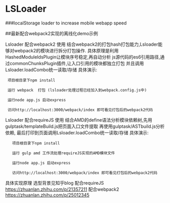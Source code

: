 # LSLoader
###localStorage loader to increase mobile webapp speed

##最新配合webpack2实现的离线化demo示例

 Lsloader 配合webpack2 使用
     结合webpack2的打包hash打包能力,Lsloader能够对webpack2的模块进行拆分打包操作.
     具体原理是利用HashedModuleIdsPlugin让模块序号稳定,再自动分析
     js源代码的es6引用路径,通过commonChunksPlugin插件,让入口引用的模块都独立打包
     并且调用Lsloader.loadCombo统一读取/存储
     具体演示:

     项目根目录下npm install

     运行 webpack  打包 (lsloader处理过程已经加入到webpack.config.js中)

     运行node app.js 启动express

     访问http://localhost:3000/webpack/index 即可看见打包后的webpack2代码


   Lsloader 配合requireJS 使用
       结合AMD的define语法分析模块依赖树,先用gulptask/templateBuild.js把页面入口文件提取
       再使用gulptask/ASTbuild.js分析依赖,
       最后打印到页面调用Lsloader.loadCombo统一读取/存储
       具体演示:

       项目根目录下npm install

       运行 gulp amd 工作流处理requireJS实现的AMD模块文件

       运行node app.js 启动express

       访问http://localhost:3000/webpack/index 即可看见打包后的webpack2代码


具体实现原理 选型背景见知乎blog
配合requireJS
https://zhuanlan.zhihu.com/p/21357211
配合webpack2
https://zhuanlan.zhihu.com/p/25012345



















